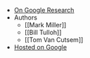 - [On Google Research](https://research.google/pubs/pub40673/)
- Authors
    - [[Mark Miller]]
    - [[Bill Tulloh]]
    - [[Tom Van Cutsem]]
- [Hosted on Google](https://storage.googleapis.com/pub-tools-public-publication-data/pdf/40673.pdf)

